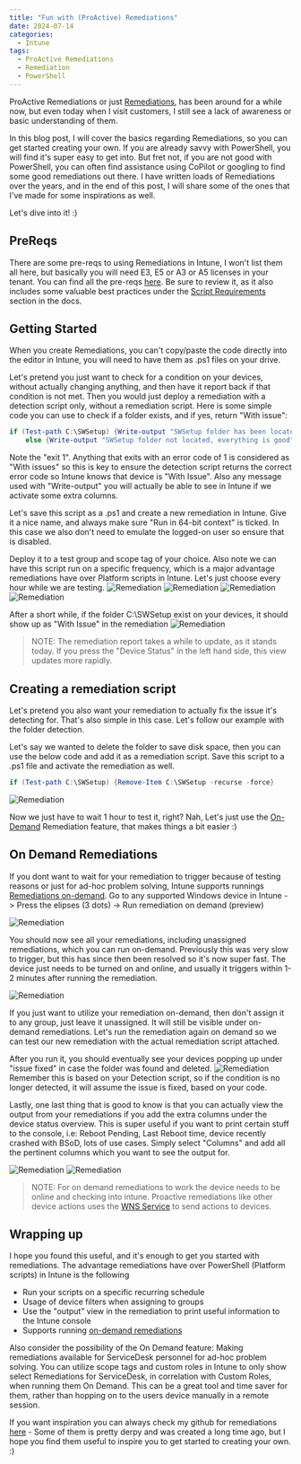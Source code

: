 ```yaml
---
title: "Fun with (ProActive) Remediations"
date: 2024-07-14
categories:
  - Intune
tags:
  - ProActive Remediations
  - Remediation
  - PowerShell
---
```


ProActive Remediations or just [Remediations](https://learn.microsoft.com/en-us/mem/intune/fundamentals/remediations), has been around for a while now, but even today when I visit customers, I still see a lack of awareness or basic understanding of them.

In this blog post, I will cover the basics regarding Remediations, so you can get started creating your own. If you are already savvy with PowerShell, you will find it's super easy to get into. But fret not, if you are not good with PowerShell, you can often find assistance using CoPilot or googling to find some good remediations out there. I have written loads of Remediations over the years, and in the end of this post, I will share some of the ones that I've made for some inspirations as well.

Let's dive into it! :)

## PreReqs

There are some pre-reqs to using Remediations in Intune, I won't list them all here, but basically you will need E3, E5 or A3 or A5 licenses in your tenant. You can find all the pre-reqs [here](https://learn.microsoft.com/en-us/mem/intune/fundamentals/remediations). Be sure to review it, as it also includes some valuable best practices under the [Script Requirements](https://learn.microsoft.com/en-us/mem/intune/fundamentals/remediations#script-requirements) section in the docs.

## Getting Started

When you create Remediations, you can't copy/paste the code directly into the editor in Intune, you will need to have them as .ps1 files on your drive.

Let's pretend you just want to check for a condition on your devices, without actually changing anything, and then have it report back if that condition is not met. Then you would just deploy a remediation with a detection script only, without a remediation script. Here is some simple code you can use to check if a folder exists, and if yes, return "With issue":

```PowerShell
if (Test-path C:\SWSetup) {Write-output "SWSetup folder has been located" ; exit 1}
    else {Write-output "SWSetup folder not located, everything is good"}
```

Note the "exit 1". Anything that exits with an error code of 1 is considered as "With issues" so this is key to ensure the detection script returns the correct error code so Intune knows that device is "With Issue". Also any message used with "Write-output" you will actually be able to see in Intune if we activate some extra columns.

Let's save this script as a .ps1 and create a new remediation in Intune. Give it a nice name, and always make sure "Run in 64-bit context" is ticked. In this case we also don't need to emulate the logged-on user so ensure that is disabled.

Deploy it to a test group and scope tag of your choice. Also note we can have this script run on a specific frequency, which is a major advantage remediations have over Platform scripts in Intune. Let's just choose every hour while we are testing.
![Remediation](/assets/images/2024-07-12-BackToBasics-ProActiveRemediations/CreateRemediation-1.png?raw=true "Create Remediation")
![Remediation](/assets/images/2024-07-12-BackToBasics-ProActiveRemediations/CreateRemediation-2.png?raw=true "Create Remediation")
![Remediation](/assets/images/2024-07-12-BackToBasics-ProActiveRemediations/CreateRemediation-3.png?raw=true "Create Remediation")
![Remediation](/assets/images/2024-07-12-BackToBasics-ProActiveRemediations/CreateRemediation-4.png?raw=true "Create Remediation")

After a short while, if the folder C:\SWSetup exist on your devices, it should show up as "With Issue" in the remediation
![Remediation](/assets/images/2024-07-12-BackToBasics-ProActiveRemediations/RemediationOverview-1.png?raw=true "Remediation overview")

> NOTE:
> The remediation report takes a while to update, as it stands today. If you press the "Device Status" in the left hand side, this view updates more rapidly.

## Creating a remediation script

Let's pretend you also want your remediation to actually fix the issue it's detecting for. That's also simple in this case. Let's follow our example with the folder detection.

Let's say we wanted to delete the folder to save disk space, then you can use the below code and add it as a remediation script. Save this script to a .ps1 file and activate the remediation as well.

```PowerShell
if (Test-path C:\SWSetup) {Remove-Item C:\SWSetup -recurse -force}
```

![Remediation](/assets/images/2024-07-12-BackToBasics-ProActiveRemediations/AddRemediation-1.png?raw=true "Add remediation script")

Now we just have to wait 1 hour to test it, right? Nah, Let's just use the [On-Demand](https://learn.microsoft.com/en-us/mem/intune/fundamentals/remediations#run-a-remediation-script-on-demand-preview) Remediation feature, that makes things a bit easier :)

## On Demand Remediations

If you dont want to wait for your remediation to trigger because of testing reasons or just for ad-hoc problem solving, Intune supports runnings [Remediations on-demand](https://learn.microsoft.com/en-us/mem/intune/fundamentals/remediations#run-a-remediation-script-on-demand-preview). Go to any supported Windows device in Intune -> Press the elipses (3 dots) -> Run remediation on demand (preview)

![Remediation](/assets/images/2024-07-12-BackToBasics-ProActiveRemediations/RunRemediation-OnDemand-1.png?raw=true "On Demand remediation")

You should now see all your remediations, including unassigned remediations, which you can run on-demand. Previously this was very slow to trigger, but this has since then been resolved so it's now super fast. The device just needs to be turned on and online, and usually it triggers within 1-2 minutes after running the remediation.

![Remediation](/assets/images/2024-07-12-BackToBasics-ProActiveRemediations/RunRemediation-OnDemand-2.png?raw=true "On Demand remediation")

If you just want to utilize your remediation on-demand, then don't assign it to any group, just leave it unassigned. It will still be visible under on-demand remediations. Let's run the remediation again on demand so we can test our new remediation with the actual remediation script attached.

After you run it, you should eventually see your devices popping up under "issue fixed" in case the folder was found and deleted.
![Remediation](/assets/images/2024-07-12-BackToBasics-ProActiveRemediations/RemediationOverview-3.png?raw=true "Remediation overview")
Remember this is based on your Detection script, so if the condition is no longer detected, it will assume the issue is fixed, based on your code.

Lastly, one last thing that is good to know is that you can actually view the output from your remediations if you add the extra columns under the device status overview. This is super useful if you want to print certain stuff to the console, i.e: Reboot Pending, Last Reboot time, device recently crashed with BSoD, lots of use cases. Simply select "Columns" and add all the pertinent columns which you want to see the output for.

![Remediation](/assets/images/2024-07-12-BackToBasics-ProActiveRemediations/Remediation-ExtraColums-1.png?raw=true "Remediation Columns")
![Remediation](/assets/images/2024-07-12-BackToBasics-ProActiveRemediations/Remediation-ExtraColums-2.png?raw=true "Remediation Columns")

> NOTE:
> For on demand remediations to work the device needs to be online and checking into intune. Proactive remediations like other device actions uses the [WNS Service](https://learn.microsoft.com/en-us/windows/apps/design/shell/tiles-and-notifications/windows-push-notification-services--wns--overview) to send actions to devices.

## Wrapping up

I hope you found this useful, and it's enough to get you started with remediations. The advantage remediations have over PowerShell (Platform scripts) in Intune is the following

* Run your scripts on a specific recurring schedule
* Usage of device filters when assigning to groups
* Use the "output" view in the remediation to print useful information to the Intune console
* Supports running [on-demand remediations](https://learn.microsoft.com/en-us/mem/intune/fundamentals/remediations#run-a-remediation-script-on-demand-preview)

Also consider the possibility of the On Demand feature: Making remediations available for ServiceDesk personnel for ad-hoc problem solving. You can utilize scope tags and custom roles in Intune to only show select Remediations for ServiceDesk, in correlation with Custom Roles, when running them On Demand. This can be a great tool and time saver for them, rather than hopping on to the users device manually in a remote session.

If you want inspiration you can always check my github for remediations [here](https://github.com/thisisevilevil/IntunePublic/tree/main/Remediations) - Some of them is pretty derpy and was created a long time ago, but I hope you find them useful to inspire you to get started to creating your own. :)